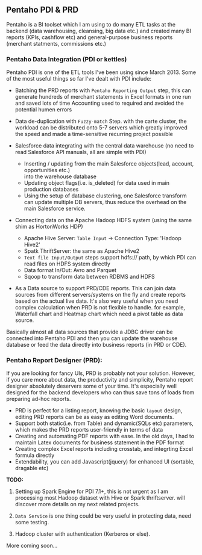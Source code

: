 ## Pentaho PDI & PRD ##

Pentaho is a BI toolset which I am using to do many ETL tasks at the backend (data warehousing,
cleansing, big data etc.) and created many BI reports (KPIs, cashflow etc) and general-purpose 
business reports (merchant statments, commissions etc.)

### Pentaho Data Integration (PDI or kettles) ###

Pentaho PDI is one of the ETL tools I've been using since March 2013. Some of the 
most useful things so far I've dealt with PDI include:

* Batching the PRD reports with `Pentaho Reporting Output` step, this can generate 
  hundreds of merchant statements in Excel formats in one run and saved lots of time 
  Accounting used to required and avoided the potential humen errors

* Data de-duplication with `Fuzzy-match` Step. with the carte cluster, the workload can be
  distributed onto 5-7 servers which greatly improved the speed and made a time-sensitive
  recurring project possible

* Salesforce data integrating with the central data warehouse (no need to read Salesforce 
  API manuals, all are simple with PDI)
  + Inserting / updating from the main Salesforce objects(lead, account, opportunities etc.)  
    into the warehouse database
  + Updating object flags(i.e. is_deleted) for data used in main production databases
  + Using the setup of database clustering, one Salesforce transform can update 
    multiple DB servers, thus reduce the overhead on the main Salesforce service.

* Connecting data on the Apache Hadoop HDFS system (using the same shim as HortonWorks HDP)
  + Apache Hive Server: `Table Input` -> Connection Type: 'Hadoop Hive2'
  + Spatk ThriftServer: the same as Apache Hive2
  + `Text file Input/Output` steps support hdfs:// path, by which PDI can read files on HDFS system directly
  + Data format In/Out: Avro and Parquet 
  + Sqoop to transform data between RDBMS and HDFS 

* As a Data source to support PRD/CDE reports. This can join data sources from different 
  servers/systems on the fly and create reports based on the actual live data. 
  It's also very useful when you need complex calculation when PRD is not flexible to handle. 
  for example, Waterfall chart and Heatmap chart which need a pivot table as data source. 

Basically almost all data sources that provide a JDBC driver can be connected into Pentaho PDI
and then you can update the warehouse database or feed the data directly into business reports
(in PRD or CDE). 

### Pentaho Report Designer (PRD): ###

If you are looking for fancy UIs, PRD is probably not your solution. However, if you
care more about data, the productivity and simplicity, Pentaho report designer
absolutely deservers some of your time. It's especially well designed for the backend developers
who can thus save tons of loads from preparing ad-hoc reports.

* PRD is perfect for a listing report, knowing the basic `layout` design, editing PRD
  reports can be as easy as editing Word documents.
* Support both static(i.e. from Table) and dynamic(SQLs etc) parameters, which makes the PRD 
  reports user-friendly in terms of data
* Creating and automating PDF reports with ease. In the old days, I had to maintain Latex
  documents for business statement in the PDF format
* Creating complex Excel reports including crosstab, and integrting Excel formula directly
* Extendability, you can add Javascript(jquery) for enhanced UI (sortable, dragable etc)

**TODO:**
1. Setting up Spark Engine for PDI 7.1+, this is not urgent as I am processing most Hadoop 
   dataset with Hive or Spark thriftserver. will discover more details on my next related projects.

2. `Data Service` is one thing could be very useful in protecting data, need some testing.

3. Hadoop cluster with authentication (Kerberos or else).

More coming soon...

